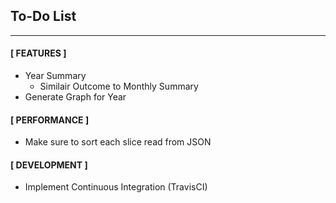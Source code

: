 ## To-Do List
---

#### [ FEATURES ]
- Year Summary
    - Similair Outcome to Monthly Summary
- Generate Graph for Year

#### [ PERFORMANCE ]
- Make sure to sort each slice read from JSON

#### [ DEVELOPMENT ]
- Implement Continuous Integration (TravisCI)
